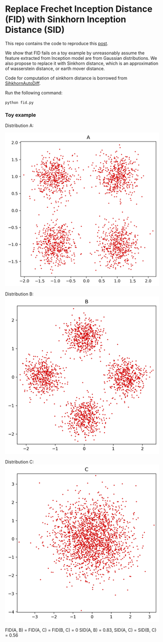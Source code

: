 # Replace Frechet Inception Distance (FID) with Sinkhorn Inception Distance (SID)


This repo contains the code to reproduce this [post](https://wangxin0716.github.io/2019/10/25/FID-problems.html).

We show that FID fails on a toy example by unreasonably assume the feature extracted from Inception model are 
from Gaussian distributions. We also propose to replace it with Sinkhorn distance, which is an approximation
of wasserstein distance, or earth mover distance.  

Code for computation of sinkhorn distance is borrowed from [SihkhornAutoDiff](https://github.com/gpeyre/SinkhornAutoDiff).

Run the following command:

``
python fid.py
``


### Toy example

Distribution A:

![distribution A](scatter_A.png)

Distribution B:
![distribution B](scatter_B.png)

Distribution C:
![distribution C](scatter_C.png)

FID(A, B) = FID(A, C) = FID(B, C) = 0
SID(A, B) = 0.83, SID(A, C) = SID(B, C) = 0.56